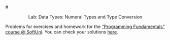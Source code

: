 #<p align="center"> Lab: Data Types: Numeral Types and Type Conversion <p>

Problems for exercises and homework for the [“Programming Fundamentals” course @ SoftUni](https://softuni.bg/courses/programming-fundamentals).
You can check your solutions [here](https://judge.softuni.bg/Contests/171/Data-Types-and-Variables-Lab).
